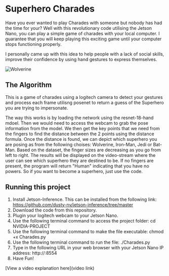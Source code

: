 # Superhero Charades

Have you ever wanted to play Charades with someone but nobody has had the time for your? Well with this revolutionary code utilising the Jetson Nano, you can play a simple game of charades with your local computer. I guarantee that you will keep playing this exciting game until your computer stops functioning properly. 

I personally came up with this idea to help people with a lack of social skills, improve their confidence by using hand gestures to express themselves.

<img alt="Wolverine" src="https://github.com/RifaatAA/NVIDIA-PROJECT/assets/142425815/d8c0b971-6c19-4595-88bf-789f754b3d54">

## The Algorithm

This is a game of charades using a logitech camera to detect your gestures and process each frame utilisng posenet to return a guess of the Superhero you are trying to impersonate. 

The way this works is by loading the network using the resnet-18-hand mdoel. Then we would need to access the webcam to grab the pose information from the model. We then get the key points that we need from the fingers to find the distance between the 2 points using the distance formula. Once the distance is found, we can depict which superhero you are posing as from the following choises: Wolverine, Iron-Man, Jedi or Bat-Man. Based on the dataset, the finger sizes are decreasing as you go from left to right. The results will be displayed on the video-stream where the user can see which superhero they are destined to be. If no fingers are present, the program will return "Human" indicating that you have no powers. So if you want to become a superhero, just use the code.

## Running this project

1. Install Jetson-Inference. This can be installed from the following link: https://github.com/dusty-nv/jetson-inference/tree/master
2. Download the code from this repository.
3. Plugin your logitech webcam to your Jetson Nano.
4. Use the following terminal command to access the project folder: cd NVIDIA-PROJECT
5. Use the following terminal command to make the file executable: chmod +x Charades.py
6. Use the following terminal command to run the file: ./Charades.py
7. Type in the following URL in your web browser with your Jetson Nano IP address: http://<JETSON-IP>:8554
8. Have Fun!

[View a video explanation here](video link)
